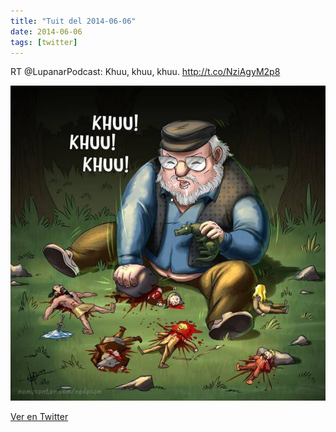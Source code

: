 ```yaml
---
title: "Tuit del 2014-06-06"
date: 2014-06-06
tags: [twitter]
---
```


RT @LupanarPodcast: Khuu, khuu, khuu. http://t.co/NziAgyM2p8

![Imagen](/assets/images/474925511861616640-BpcXLLZCcAEHzRB.jpg)

[Ver en Twitter](https://twitter.com/i/web/status/474925511861616640)
